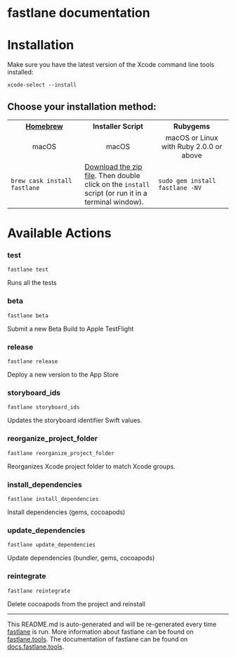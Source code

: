 fastlane documentation
================
# Installation

Make sure you have the latest version of the Xcode command line tools installed:

```
xcode-select --install
```

## Choose your installation method:

<table width="100%" >
<tr>
<th width="33%"><a href="http://brew.sh">Homebrew</a></td>
<th width="33%">Installer Script</td>
<th width="33%">Rubygems</td>
</tr>
<tr>
<td width="33%" align="center">macOS</td>
<td width="33%" align="center">macOS</td>
<td width="33%" align="center">macOS or Linux with Ruby 2.0.0 or above</td>
</tr>
<tr>
<td width="33%"><code>brew cask install fastlane</code></td>
<td width="33%"><a href="https://download.fastlane.tools">Download the zip file</a>. Then double click on the <code>install</code> script (or run it in a terminal window).</td>
<td width="33%"><code>sudo gem install fastlane -NV</code></td>
</tr>
</table>

# Available Actions
### test
```
fastlane test
```
Runs all the tests
### beta
```
fastlane beta
```
Submit a new Beta Build to Apple TestFlight
### release
```
fastlane release
```
Deploy a new version to the App Store
### storyboard_ids
```
fastlane storyboard_ids
```
Updates the storyboard identifier Swift values.
### reorganize_project_folder
```
fastlane reorganize_project_folder
```
Reorganizes Xcode project folder to match Xcode groups.
### install_dependencies
```
fastlane install_dependencies
```
Install dependencies (gems, cocoapods)
### update_dependencies
```
fastlane update_dependencies
```
Update dependencies (bundler, gems, cocoapods)
### reintegrate
```
fastlane reintegrate
```
Delete cocoapods from the project and reinstall

----

This README.md is auto-generated and will be re-generated every time [fastlane](https://fastlane.tools) is run.
More information about fastlane can be found on [fastlane.tools](https://fastlane.tools).
The documentation of fastlane can be found on [docs.fastlane.tools](https://docs.fastlane.tools).
